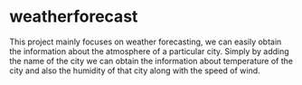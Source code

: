# weatherforecast
This project mainly focuses on weather forecasting, we can easily obtain the information about the atmosphere of a particular city. Simply by adding the name of the city we can obtain the information about temperature of the city and also the humidity of that city along with the speed of wind.
